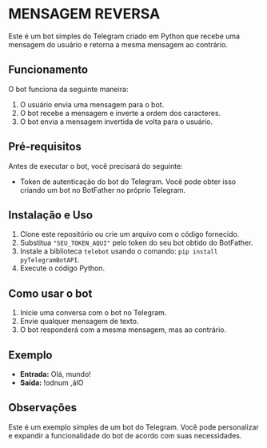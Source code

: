# MENSAGEM REVERSA
Este é um bot simples do Telegram criado em Python que recebe uma mensagem do usuário e retorna a mesma mensagem ao contrário.

## Funcionamento
O bot funciona da seguinte maneira:
1. O usuário envia uma mensagem para o bot.
2. O bot recebe a mensagem e inverte a ordem dos caracteres.
3. O bot envia a mensagem invertida de volta para o usuário.

## Pré-requisitos
Antes de executar o bot, você precisará do seguinte:
- Token de autenticação do bot do Telegram. Você pode obter isso criando um bot no BotFather no próprio Telegram.

## Instalação e Uso
1. Clone este repositório ou crie um arquivo com o código fornecido.
2. Substitua `"SEU_TOKEN_AQUI"` pelo token do seu bot obtido do BotFather.
3. Instale a biblioteca `telebot` usando o comando: `pip install pyTelegramBotAPI`.
4. Execute o código Python.

## Como usar o bot
1. Inicie uma conversa com o bot no Telegram.
2. Envie qualquer mensagem de texto.
3. O bot responderá com a mesma mensagem, mas ao contrário.

## Exemplo
- **Entrada:** Olá, mundo!
- **Saída:** !odnum ,álO

## Observações
Este é um exemplo simples de um bot do Telegram. Você pode personalizar e expandir a funcionalidade do bot de acordo com suas necessidades.
